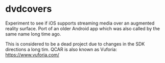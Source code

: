 # dvdcovers
Experiment to see if iOS supports streaming media over an augmented reality surface. Port of an older Android app which was also called by the same name long time ago.

This is considered to be a dead project due to changes in the SDK directions a long tim. QCAR is also known as Vuforia: https://www.vuforia.com/
